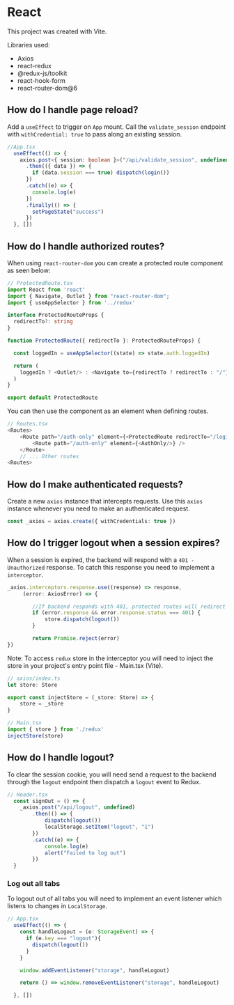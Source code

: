 # React
This project was created with Vite.

Libraries used:
* Axios
* react-redux
* @redux-js/toolkit
* react-hook-form
* react-router-dom@6

## How do I handle page reload?
Add a `useEffect` to trigger on `App` mount. Call the `validate_session` endpoint with `withCredential: true` to pass along an existing session.
```typescript
//App.tsx
  useEffect(() => {
    axios.post<{ session: boolean }>("/api/validate_session", undefined, { withCredentials: true })
      .then(({ data }) => {
        if (data.session === true) dispatch(login())
      })
      .catch((e) => {
        console.log(e)
      })
      .finally(() => {
        setPageState("success")
      })
  }, [])
```


## How do I handle authorized routes?
When using `react-router-dom` you can create a protected route component as seen below:
```typescript
// ProtectedRoute.tsx
import React from 'react'
import { Navigate, Outlet } from "react-router-dom";
import { useAppSelector } from '../redux'

interface ProtectedRouteProps {
  redirectTo?: string
}

function ProtectedRoute({ redirectTo }: ProtectedRouteProps) {

  const loggedIn = useAppSelector((state) => state.auth.loggedIn)

  return (
    loggedIn ? <Outlet/> : <Navigate to={redirectTo ? redirectTo : "/"} replace />
  )
}

export default ProtectedRoute
```

You can then use the component as an element when defining routes.
```typescript
// Routes.tsx
<Routes>
    <Route path="/auth-only" element={<ProtectedRoute redirectTo="/login" />} >
        <Route path="/auth-only" element={<AuthOnly/>} />
    </Route>
    // ... Other routes
<Routes>
```

## How do I make authenticated requests?
Create a new `axios` instance that intercepts requests. Use this `axios` instance whenever you need to make an authenticated request.
```typescript
const _axios = axios.create({ withCredentials: true })
```

## How do I trigger logout when a session expires?
When a session is expired, the backend will respond with a `401 - Unauthorized` response. To catch this response you need to implement a `interceptor`.
```typescript
_axios.interceptors.response.use((response) => response,
     (error: AxiosError) => {

        //If backend responds with 401, protected routes will redirect to login page
        if (error.response && error.response.status === 401) {
            store.dispatch(logout())
        }

        return Promise.reject(error)
})
```

Note: To access `redux` store in the interceptor you will need to inject the store in your project's entry point file - Main.tsx (Vite).
```typescript
// axios/index.ts
let store: Store

export const injectStore = (_store: Store) => {
    store = _store
}

// Main.tsx
import { store } from './redux'
injectStore(store)
```

## How do I handle logout?
To clear the session cookie, you will need send a request to the backend through the `logout` endpoint then dispatch a `logout` event to Redux.
```typescript
// Header.tsx
  const signOut = () => {
    _axios.post("/api/logout", undefined)
        .then(() => {
            dispatch(logout())
            localStorage.setItem("logout", "1")
        })
        .catch((e) => {
            console.log(e)
            alert("Failed to log out")
        })
  }
```
### Log out all tabs
To logout out of all tabs you will need to implement an event listener which listens to changes in `LocalStorage`.
```typescript
// App.tsx
  useEffect(() => {
    const handleLogout = (e: StorageEvent) => {
      if (e.key === "logout"){
        dispatch(logout())
      }
    }

    window.addEventListener("storage", handleLogout)

    return () => window.removeEventListener("storage", handleLogout)

  }, [])
```